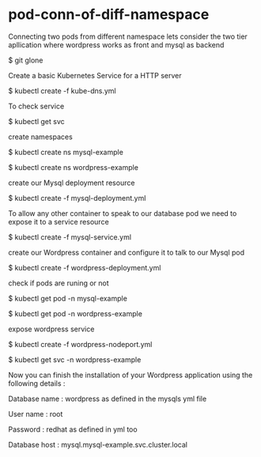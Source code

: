# pod-conn-of-diff-namespace
Connecting two pods from different namespace
lets consider the two tier apllication where wordpress works as front and mysql as backend

$ git glone 

Create a basic Kubernetes Service for a HTTP server

$ kubectl create -f kube-dns.yml

To check service

$ kubectl get svc

create namespaces

$ kubectl create ns mysql-example

$ kubectl create ns wordpress-example

create our Mysql deployment resource

$ kubectl create -f mysql-deployment.yml

To allow any other container to speak to our database pod we need to expose it to a service resource

$ kubectl create -f mysql-service.yml

create our Wordpress container and configure it to talk to our Mysql pod

$ kubectl create -f wordpress-deployment.yml

check if pods are runing or not

$ kubectl get pod -n mysql-example

$ kubectl get pod -n wordpress-example

expose wordpress service

$ kubectl create -f wordpress-nodeport.yml

$ kubectl get svc -n wordpress-example

Now you can finish the installation of your Wordpress application using the following details :

Database name : wordpress as defined in the mysqls yml file

User name : root

Password : redhat as defined in yml too

Database host : mysql.mysql-example.svc.cluster.local
